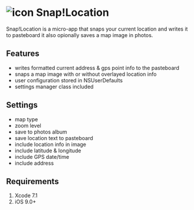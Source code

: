 # ![icon](https://raw.githubusercontent.com/ziligy/SnapLocation/master/snapLocation-github.png "icon") Snap!Location

Snap!Location is a micro-app that snaps your current location and writes it to pasteboard it also opionally saves a map image in photos.

## Features
- writes formatted current address & gps point info to the pasteboard
- snaps a map image with or without overlayed location info
- user configuration stored in NSUserDefaults
- settings manager class included

## Settings
- map type
- zoom level
- save to photos album
- save location text to pasteboard
- include location info in image
- include latitude & longitude
- include GPS date/time
- include address

## Requirements
1. Xcode 7.1
2. iOS 9.0+